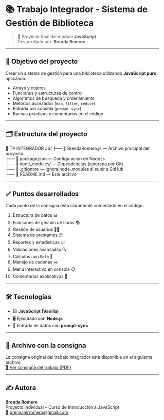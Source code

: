 # 📚 Trabajo Integrador - Sistema de Gestión de Biblioteca

> 🧠 Proyecto final del módulo **JavaScript**  
> Desarrollado por: **Brenda Romero**

---

## 🎯 Objetivo del proyecto

Crear un sistema de gestión para una biblioteca utilizando **JavaScript puro**, aplicando:

- Arrays y objetos
- Funciones y estructuras de control
- Algoritmos de búsqueda y ordenamiento
- Métodos avanzados (`map`, `filter`, `reduce`)
- Entrada por consola (`prompt-sync`)
- Buenas prácticas y comentarios en el código

---

## 🗂️ Estructura del proyecto

📁 TP INTEGRADOR JS/
├── 📄 BrendaRomero.js — Archivo principal del proyecto  
├── 📄 package.json — Configuración de Node.js  
├── 📁 node_modules/ — Dependencias (ignorada por Git)  
├── 📄 .gitignore — Ignora node_modules al subir a GitHub  
└── 📄 README.md — Este archivo

---

## ✅ Puntos desarrollados

Cada punto de la consigna está claramente comentado en el código:

1. Estructura de datos 📊  
2. Funciones de gestión de libros 📚  
3. Gestión de usuarios 🧑‍💻  
4. Sistema de préstamos 📦  
5. Reportes y estadísticas 📈  
6. Validaciones avanzadas 🔍  
7. Cálculos con `Math` 🧮  
8. Manejo de cadenas ✂️  
9. Menú interactivo en consola 📋  
10. Comentarios explicativos 📝  

---

## 🛠 Tecnologías

- 🟨 **JavaScript (Vanilla)**
- 🖥️ Ejecutado con **Node.js**
- 🧾 Entrada de datos con **prompt-sync**

---

## 📎 Archivo con la consigna

La consigna original del trabajo integrador está disponible en el siguiente archivo:  
[📄 Ver consigna del trabajo (PDF)](./consigna.pdf)

---

## ✍️ Autora

**Brenda Romero**  
Proyecto individual – Curso de Introducción a JavaScript  
📧 brennahirromero@gmail.com
